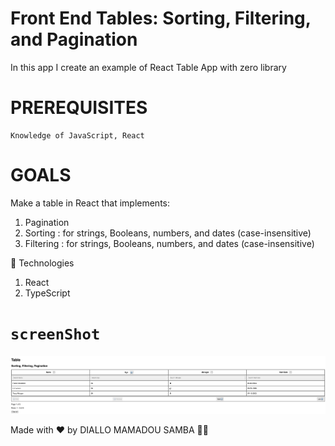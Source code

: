 # Front End Tables: Sorting, Filtering, and Pagination

In this app I create an example of React Table App with zero library

# PREREQUISITES

    Knowledge of JavaScript, React

# GOALS

Make a table in React that implements:

1. Pagination
1. Sorting : for strings, Booleans, numbers, and dates (case-insensitive)
1. Filtering : for strings, Booleans, numbers, and dates (case-insensitive)

🚀 Technologies

1. React
2. TypeScript

# `screenShot`

<img src="./1.png">

Made with ♥ by DIALLO MAMADOU SAMBA 👋🏻
